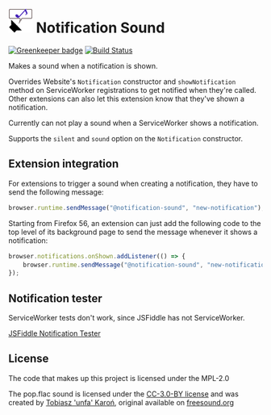 # ![icon](images/icon-48.png) Notification Sound

[![Greenkeeper badge](https://badges.greenkeeper.io/freaktechnik/notification-sounds.svg)](https://greenkeeper.io/) [![Build Status](https://travis-ci.org/freaktechnik/notification-sounds.svg?branch=master)](https://travis-ci.org/freaktechnik/notification-sounds)

Makes a sound when a notification is shown.

Overrides Website's `Notification` constructor and `showNotification` method on
ServiceWorker registrations to get notified when they're called. Other extensions
can also let this extension know that they've shown a notification.

Currently can not play a sound when a ServiceWorker shows a notification.

Supports the `silent` and `sound` option on the `Notification` constructor.

## Extension integration
For extensions to trigger a sound when creating a notification, they have to send the following message:
```js
browser.runtime.sendMessage("@notification-sound", "new-notification");
```

Starting from Firefox 56, an extension can just add the following code to the top level of its background page to send the message whenever it shows a notification:
```js
browser.notifications.onShown.addListener(() => {
    browser.runtime.sendMessage("@notification-sound", "new-notification");
});
```

## Notification tester
ServiceWorker tests don't work, since JSFiddle has not ServiceWorker.

[JSFiddle Notification Tester](http://jsfiddle.net/y5gj9tj1/5/)

## License
The code that makes up this project is licensed under the MPL-2.0

The pop.flac sound is licensed under the [CC-3.0-BY license](https://creativecommons.org/licenses/by/3.0/) and was created by [Tobiasz 'unfa' Karoń](https://freesound.org/people/unfa/), original available on [freesound.org](https://freesound.org/people/unfa/sounds/245645/)
